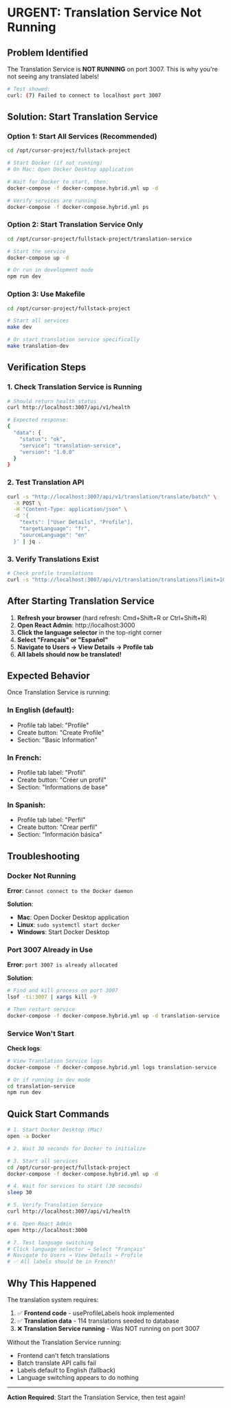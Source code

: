 # URGENT: Translation Service Not Running

## Problem Identified

The Translation Service is **NOT RUNNING** on port 3007. This is why you're not seeing any translated labels!

```bash
# Test showed:
curl: (7) Failed to connect to localhost port 3007
```

## Solution: Start Translation Service

### Option 1: Start All Services (Recommended)

```bash
cd /opt/cursor-project/fullstack-project

# Start Docker (if not running)
# On Mac: Open Docker Desktop application

# Wait for Docker to start, then:
docker-compose -f docker-compose.hybrid.yml up -d

# Verify services are running
docker-compose -f docker-compose.hybrid.yml ps
```

### Option 2: Start Translation Service Only

```bash
cd /opt/cursor-project/fullstack-project/translation-service

# Start the service
docker-compose up -d

# Or run in development mode
npm run dev
```

### Option 3: Use Makefile

```bash
cd /opt/cursor-project/fullstack-project

# Start all services
make dev

# Or start translation service specifically
make translation-dev
```

## Verification Steps

### 1. Check Translation Service is Running

```bash
# Should return health status
curl http://localhost:3007/api/v1/health

# Expected response:
{
  "data": {
    "status": "ok",
    "service": "translation-service",
    "version": "1.0.0"
  }
}
```

### 2. Test Translation API

```bash
curl -s "http://localhost:3007/api/v1/translation/translate/batch" \
  -X POST \
  -H "Content-Type: application/json" \
  -d '{
    "texts": ["User Details", "Profile"],
    "targetLanguage": "fr",
    "sourceLanguage": "en"
  }' | jq .
```

### 3. Verify Translations Exist

```bash
# Check profile translations
curl -s "http://localhost:3007/api/v1/translation/translations?limit=10" | jq .
```

## After Starting Translation Service

1. **Refresh your browser** (hard refresh: Cmd+Shift+R or Ctrl+Shift+R)
2. **Open React Admin**: http://localhost:3000
3. **Click the language selector** in the top-right corner
4. **Select "Français" or "Español"**
5. **Navigate to Users → View Details → Profile tab**
6. **All labels should now be translated!**

## Expected Behavior

Once Translation Service is running:

### In English (default):
- Profile tab label: "Profile"
- Create button: "Create Profile"
- Section: "Basic Information"

### In French:
- Profile tab label: "Profil"
- Create button: "Créer un profil"
- Section: "Informations de base"

### In Spanish:
- Profile tab label: "Perfil"
- Create button: "Crear perfil"
- Section: "Información básica"

## Troubleshooting

### Docker Not Running

**Error**: `Cannot connect to the Docker daemon`

**Solution**:
- **Mac**: Open Docker Desktop application
- **Linux**: `sudo systemctl start docker`
- **Windows**: Start Docker Desktop

### Port 3007 Already in Use

**Error**: `port 3007 is already allocated`

**Solution**:
```bash
# Find and kill process on port 3007
lsof -ti:3007 | xargs kill -9

# Then restart service
docker-compose -f docker-compose.hybrid.yml up -d translation-service
```

### Service Won't Start

**Check logs**:
```bash
# View Translation Service logs
docker-compose -f docker-compose.hybrid.yml logs translation-service

# Or if running in dev mode
cd translation-service
npm run dev
```

## Quick Start Commands

```bash
# 1. Start Docker Desktop (Mac)
open -a Docker

# 2. Wait 30 seconds for Docker to initialize

# 3. Start all services
cd /opt/cursor-project/fullstack-project
docker-compose -f docker-compose.hybrid.yml up -d

# 4. Wait for services to start (30 seconds)
sleep 30

# 5. Verify Translation Service
curl http://localhost:3007/api/v1/health

# 6. Open React Admin
open http://localhost:3000

# 7. Test language switching
# Click language selector → Select "Français"
# Navigate to Users → View Details → Profile
# ✅ All labels should be in French!
```

## Why This Happened

The translation system requires:
1. ✅ **Frontend code** - useProfileLabels hook implemented
2. ✅ **Translation data** - 114 translations seeded to database
3. ❌ **Translation Service running** - Was NOT running on port 3007

Without the Translation Service running:
- Frontend can't fetch translations
- Batch translate API calls fail
- Labels default to English (fallback)
- Language switching appears to do nothing

---

**Action Required**: Start the Translation Service, then test again!

